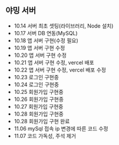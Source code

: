 ## 야밍 서버
- 10.14  서버 최초 셋팅(라이브러리, Node 설치)
- 10.17  서버 DB 연동(MySQL)
- 10.18  앱 서버 구현(수정 필요)
- 10.19  앱 서버 구현 수정
- 10.20  앱 서버 구현 수정
- 10.21  앱 서버 구현 수정, vercel 배포
- 10.22  앱 서버 구현 수정, vercel 배포 수정
- 10.23  로그인 구현중
- 10.24  로그인 구현중
- 10.25  회원가입 구현중
- 10.26  회원가입 구현중
- 10.27  회원가입 구현중
- 10.28  회원가입 구현중
- 10.28  회원가입 구현 완료
- 11.06 mySql 접속 ip 변경에 따른 코드 수정
- 11.07 코드 가독성, 주석 제거